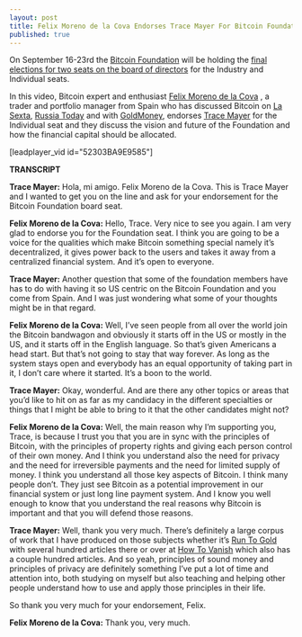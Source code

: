 ```yaml
---
layout: post
title: Felix Moreno de la Cova Endorses Trace Mayer For Bitcoin Foundation Board Seat
published: true
---
```

<p>On September 16-23rd the <a title="bitcoin foundation" href="http://www.bitcoinfoundation.org/" target="_blank">Bitcoin Foundation</a> will be holding the <a title="bitcoin foundation board director election" href="https://bitcoinfoundation.org/blog/?p=226" target="_blank">final elections for two seats on the board of directors</a> for the Industry and Individual seats.</p>
<p>In this video, Bitcoin expert and enthusiast <a title="felix moreno de la cova" href="http://bitcoin.org/en/press" target="_blank">Felix Moreno de la Cova</a> , a trader and portfolio manager from Spain who has discussed Bitcoin on <a title="lasexta bitcoin felix moreno de la cova" href="http://www.lasexta.com/noticias/economia/bitcoin-estafa-moneda-futuro_2013040900240.html" target="_blank">La Sexta</a>, <a title="lasexta bitcoin felix moreno de la cova" href="http://actualidad.rt.com/economia/view/90076-bitcoin-fracaso-euro" target="_blank">Russia Today</a> and with <a title="goldmoney felix moreno de la cova bitcoin" href="http://www.youtube.com/watch?v=wfzHC7Pf2fk" target="_blank">GoldMoney</a>, endorses <a title="trace mayer" href="http://www.tracemayer.net/" target="_blank">Trace Mayer</a> for the Individual seat and they discuss the vision and future of the Foundation and how the financial capital should be allocated.</p>
<p>[leadplayer_vid id="52303BA9E9585"]</p>
<p><strong>TRANSCRIPT</strong></p>
<p><strong>Trace Mayer:</strong> Hola, mi amigo. Felix Moreno de la Cova. This is Trace Mayer and I wanted to get you on the line and ask for your endorsement for the Bitcoin Foundation board seat.</p>
<p><strong>Felix Moreno de la Cova:</strong> Hello, Trace. Very nice to see you again. I am very glad to endorse you for the Foundation seat. I think you are going to be a voice for the qualities which make Bitcoin something special namely it’s decentralized, it gives power back to the users and takes it away from a centralized financial system. And it’s open to everyone.</p>
<p><strong>Trace Mayer:</strong> Another question that some of the foundation members have has to do with having it so US centric on the Bitcoin Foundation and you come from Spain. And I was just wondering what some of your thoughts might be in that regard.</p>
<p><strong>Felix Moreno de la Cova:</strong> Well, I’ve seen people from all over the world join the Bitcoin bandwagon and obviously it starts off in the US or mostly in the US, and it starts off in the English language. So that’s given Americans a head start. But that’s not going to stay that way forever. As long as the system stays open and everybody has an equal opportunity of taking part in it, I don’t care where it started. It’s a boon to the world.</p>
<p><strong>Trace Mayer:</strong> Okay, wonderful. And are there any other topics or areas that you’d like to hit on as far as my candidacy in the different specialties or things that I might be able to bring to it that the other candidates might not?</p>
<p><strong>Felix Moreno de la Cova:</strong> Well, the main reason why I’m supporting you, Trace, is because I trust you that you are in sync with the principles of Bitcoin, with the principles of property rights and giving each person control of their own money. And I think you understand also the need for privacy and the need for irreversible payments and the need for limited supply of money. I think you understand all those key aspects of Bitcoin. I think many people don’t. They just see Bitcoin as a potential improvement in our financial system or just long line payment system. And I know you well enough to know that you understand the real reasons why Bitcoin is important and that you will defend those reasons.</p>
<p><strong>Trace Mayer:</strong> Well, thank you very much. There’s definitely a large corpus of work that I have produced on those subjects whether it’s <a title="runtogold" href="http://www.runtogold.com" target="_blank">Run To Gold</a> with several hundred articles there or over at <a title="how to vanish" href="http://www.howtovanish.com" target="_blank">How To Vanish</a> which also has a couple hundred articles. And so yeah, principles of sound money and principles of privacy are definitely something I’ve put a lot of time and attention into, both studying on myself but also teaching and helping other people understand how to use and apply those principles in their life.</p>
<p>So thank you very much for your endorsement, Felix.</p>
<p><strong>Felix Moreno de la Cova:</strong> Thank you, very much.</p>

